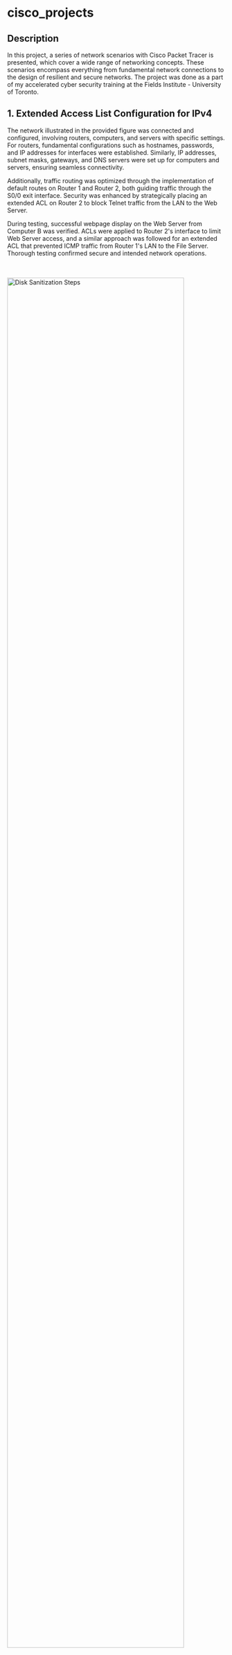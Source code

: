 # cisco_projects

<h2>Description</h2>
In this project,  a series of network scenarios with Cisco Packet Tracer is presented, which cover a wide range of networking concepts. These scenarios encompass everything from fundamental network connections to the design of resilient and secure networks. The project was done as a part of my accelerated cyber security training at the Fields Institute - University of Toronto.

<h2>1. Extended Access List Configuration for IPv4</h2>

The network illustrated in the provided figure was connected and configured, involving routers, computers, and servers with specific settings. For routers, fundamental configurations such as hostnames, passwords, and IP addresses for interfaces were established. Similarly, IP addresses, subnet masks, gateways, and DNS servers were set up for computers and servers, ensuring seamless connectivity.

Additionally, traffic routing was optimized through the implementation of default routes on Router 1 and Router 2, both guiding traffic through the S0/0 exit interface. Security was enhanced by strategically placing an extended ACL on Router 2 to block Telnet traffic from the LAN to the Web Server.

During testing, successful webpage display on the Web Server from Computer B was verified. ACLs were applied to Router 2's interface to limit Web Server access, and a similar approach was followed for an extended ACL that prevented ICMP traffic from Router 1's LAN to the File Server. Thorough testing confirmed secure and intended network operations.

<br />
<br />
<img src="https://github.com/sdkallullathil/cisco_projects/blob/3e6bd46f34b1fd1c870a149fbe6657e8a6cc3490/snl-1.png" height="90%" width="90%" alt="Disk Sanitization Steps"/>
<br />
<br />

<h2>2. IPSec Site-to-Site VPN</h2>

During the lab, a Site-to-site IPSec VPN was successfully configured in a provided scenario using Cisco Packet Tracer as the implementation environment. Devices were connected based on the network diagram, and essential configurations were applied to the routers. Basic setups for the hosts, including IP addresses, subnet masks, default gateways, and DNS server addresses, were also implemented.

Furthermore, EIGRP Dynamic Routing was configured on the routers, specifying advertised networks in autonomous system number 10. The network's functionality was tested by pinging from Computer A to Computer B while monitoring packet contents. A site-to-site VPN was established between Routers 1 and 3, involving key policy creation, shared key setup, defining allowed traffic, transforming sets, creating a crypto map, binding it to the interface, and troubleshooting.

Lastly, the setup was retested to confirm encrypted packet transmission from Computer A to Computer B. This lab experience significantly improved skills in configuring and troubleshooting intricate network setups, further enhancing proficiency in network implementation and security.
<br />
<br />
<img src="https://github.com/sdkallullathil/cisco_projects/blob/b6f746f1163210928f30ad3ac6267a0489cc7c22/snl3.png" height="90%" width="90%" alt="Disk Sanitization Steps"/>
<br />
<br />

<h2>3. EIGRP Configuration on a Cisco Router</h2>

Network connectivity was established according to the provided figure, and network settings were configured accordingly. Basic router configurations involving hostname assignment, password setup, and interface IP addressing were implemented. The settings for computers were adjusted to enable seamless communication. EIGRP Dynamic Routing was then configured on the routers to advertise specific networks within the autonomous system.

Validation of the configuration involved conducting PING tests between computers and inspecting routing tables. Additionally, the effects of changing the autonomous system number within EIGRP were explored. A comprehensive assessment of connectivity and routing tables ensured the network's optimal performance.
<br />
<br />
<img src="https://github.com/sdkallullathil/cisco_projects/blob/4378bfc13156d37b079e65db6b927fef8b0fec6a/lab5.png" height="90%" width="90%" alt="Disk Sanitization Steps"/>
<br />
<br />

<h2>4. Static NAT Configuration</h2>


The depicted network was established and configured. Router 1's adjustments, made through the console link to Computer A, encompassed hostname assignment ('Router1'), password settings, VTY password configuration, and IP assignment for FE0/0 and FE0/1 interfaces. Similar adjustments were applied to Computer A, involving IP settings.

Likewise, Router 2's configuration changes, executed via the console link to Computer B, included hostname assignment ('Router2'), password settings, VTY password definition, and IP configuration for FE0/0 and FE0/1 interfaces. Concurrently, adjustments were made to Computer D's IP settings.

Additionally, Static NAT was set up on Router 1 using specific internal and external addresses. To ensure data transmission between Computer A and Computer D, Static Routing was configured on both Router 1 and Router 2. Network performance was assessed through WireShark installation on Computer D and executing a PING command from Computer A to Computer D, observing the source IP address within the PING message.

<br />
<br />
<img src="https://github.com/sdkallullathil/cisco_projects/blob/ac1f4aa78414ea6de22bd70bea712917a8bc62db/lab4.png" height="90%" width="90%" alt="Disk Sanitization Steps"/>
<br />
<br />

<h2>5. Static Routing</h2>

The network depicted in the figure above was connected, and configurations were implemented as follows: On Router 1, essential tasks were performed, including hostname assignment, console, secret, and VTY password setup, as well as interface configurations for FE0/0 and S0/0. Router 2 underwent a similar basic configuration, involving hostname assignment, suitable passwords, and interface setup.
Regarding the computers, adjustments were made to their settings. For Computer A and Computer B, I defined necessary parameters like subnet masks, default gateways, and DNS server addresses. Likewise, Computer C and Computer D had their configurations updated accordingly.

Additionally, static routing was established on Router 1 to direct traffic for specific destinations, while Router 2 was configured similarly to route designated traffic.
To confirm the effectiveness of the setup, PING tests were conducted from Computer A to Computers C and D, ensuring seamless communication within the network.

<br />
<br />
<img src="https://github.com/sdkallullathil/cisco_projects/blob/ac1f4aa78414ea6de22bd70bea712917a8bc62db/lab4.png" height="90%" width="90%" alt="Disk Sanitization Steps"/>
<br />
<br />

<h2>6. Wireless Access Point Configuration</h2>

The task involves configuring an access point to create a wireless network and connecting client PCs to this network. Devices in the topology diagram are connected for this purpose. Initially, Router0 is configured as a DHCP server with a designated DHCP range. The access point is then configured by selecting Port 1 for the wireless link and making adjustments to the SSID (Fields), channel (1), and security type (WPA2-PSK) with a passphrase. Subsequently, the client laptop is configured to connect to the wireless network by selecting the Fields network and entering the passphrase. A connectivity test using the "ping" command is conducted to verify the network's operational status.

<br />
<br />
<img src="https://github.com/sdkallullathil/cisco_projects/blob/e505a70c608763bb4bd6e333558f98e46d17f480/lab6-1.png" height="90%" width="90%" alt="Disk Sanitization Steps"/>
<br />
<br />

<h2>7. Wireless Router Configuration</h2>

The lab aimed to establish a wireless network using a router and connecting clients to it. The setup began with adjustments made in the router's GUI configuration, involving changes in IP address and subnet mask. DHCP server settings were configured, specifying DHCP enabling, starting IP, and maximum DHCP hosts. Basic wireless settings were configured, setting the network mode, SSID, and channel. Security settings were established, defining security mode, encryption, and passphrase. The final step included client configuration for wireless connection and a connectivity test was performed through "ping" commands between client computers for network communication validation.

<br />
<br />
<img src="https://github.com/sdkallullathil/cisco_projects/blob/dd1a3149f18c33de9022c14ce399e2166ce7646c/lab6-2.png" height="90%" width="90%" alt="Disk Sanitization Steps"/>
<br />
<br />
